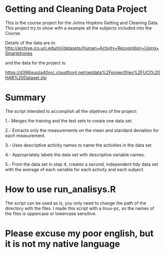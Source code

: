 # Getting and Cleaning Data Project

This is the course project for the Johns Hopkins Getting and Cleaning Data.
This project try to show with a example all the subjects included into the Course.

Details of the data are in:
http://archive.ics.uci.edu/ml/datasets/Human+Activity+Recognition+Using+Smartphones

and the data for the project is:

https://d396qusza40orc.cloudfront.net/getdata%2Fprojectfiles%2FUCI%20HAR%20Dataset.zip

# Summary

The script intended to accomplish all the objetives of the project:

1.- Merges the training and the test sets to create one data set.

2.- Extracts only the measurements on the mean and standard deviation for each measurement.

3.- Uses descriptive activity names to name the activities in the data set

4.- Appropriately labels the data set with descriptive variable names.

5.- From the data set in step 4, creates a second, independent tidy data set with the average of each variable for each activity and each subject.

# How to use run_analisys.R

The script can be used as is, you only need to change the path of the directory with the files.
I made this script with a linux-pc, so the names of the files is uppercase or lowercase sensitive.


# Please excuse my poor english, but it is not my native language
